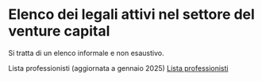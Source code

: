 # Elenco dei legali attivi nel settore del venture capital

Si tratta di un elenco informale e non esaustivo.

Lista professionisti (aggiornata a gennaio 2025) [Lista professionisti](professionisti.md)
